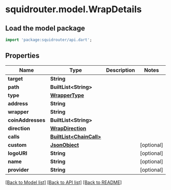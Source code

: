# squidrouter.model.WrapDetails

## Load the model package
```dart
import 'package:squidrouter/api.dart';
```

## Properties
Name | Type | Description | Notes
------------ | ------------- | ------------- | -------------
**target** | **String** |  | 
**path** | **BuiltList&lt;String&gt;** |  | 
**type** | [**WrapperType**](WrapperType.md) |  | 
**address** | **String** |  | 
**wrapper** | **String** |  | 
**coinAddresses** | **BuiltList&lt;String&gt;** |  | 
**direction** | [**WrapDirection**](WrapDirection.md) |  | 
**calls** | [**BuiltList&lt;ChainCall&gt;**](ChainCall.md) |  | 
**custom** | [**JsonObject**](.md) |  | [optional] 
**logoURI** | **String** |  | [optional] 
**name** | **String** |  | [optional] 
**provider** | **String** |  | [optional] 

[[Back to Model list]](../README.md#documentation-for-models) [[Back to API list]](../README.md#documentation-for-api-endpoints) [[Back to README]](../README.md)


